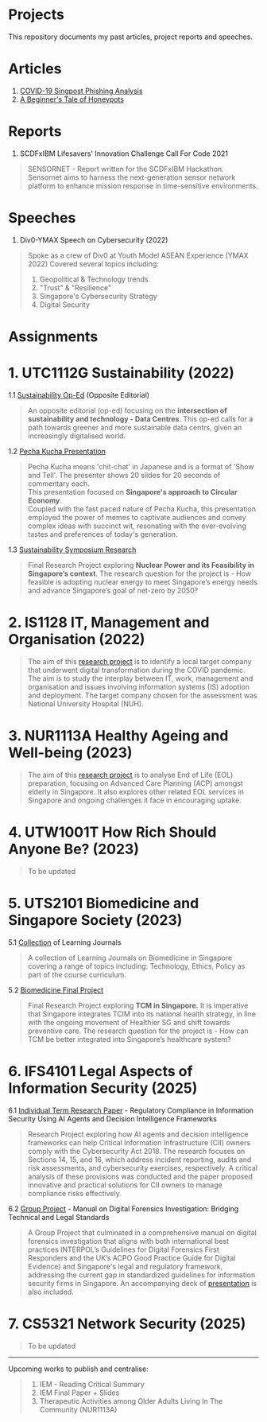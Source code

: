 # Projects
This repository documents my past articles, project reports and speeches.

# **Articles**
1. [COVID-19 Singpost Phishing Analysis](https://www.linkedin.com/pulse/covid-19-singpost-phishing-analysis-hugo-chia/)
2. [A Beginner's Tale of Honeypots](https://www.div0.sg/post/beginners-tale-honeypots)

# **Reports**
1. SCDFxIBM Lifesavers' Innovation Challenge Call For Code 2021
> SENSORNET - Report written for the SCDFxIBM Hackathon.
> Sensornet aims to harness the next-generation sensor network platform to enhance mission response in time-sensitive environments.

# **Speeches**
1. Div0-YMAX Speech on Cybersecurity (2022)
> Spoke as a crew of Div0 at Youth Model ASEAN Experience (YMAX 2022)
> Covered several topics including:
> 1. Geopolitical & Technology trends
> 2. "Trust" & "Resilience"
> 3. Singapore's Cybersecurity Strategy
> 4. Digital Security

# **Assignments**

# 1. UTC1112G Sustainability (2022)

1.1 [Sustainability Op-Ed](https://github.com/Hugo-Chia/Projects/blob/main/UTC1112G%20Sustainability/Sustainability%20Op-Ed.pdf) (Opposite Editorial)
> An opposite editorial (op-ed) focusing on the **intersection of sustainability and technology - Data Centres**. This op-ed calls for a path towards greener and more sustainable data centrs, given an increasingly digitalised world.

1.2 [Pecha Kucha Presentation](https://github.com/Hugo-Chia/Projects/tree/main/UTC1112G%20Sustainability/Pecha%20Kucha%20Presentation)
> Pecha Kucha means 'chit-chat' in Japanese and is a format of 'Show and Tell'. The presenter shows 20 slides for 20 seconds of commentary each.  
> This presentation focused on **Singapore's approach to Circular Economy**.  
> Coupled with the fast paced nature of Pecha Kucha, this presentation employed the power of memes to captivate audiences and convey complex ideas with succinct wit, resonating with the ever-evolving tastes and preferences of today's generation.

1.3 [Sustainability Symposium Research](https://github.com/Hugo-Chia/Projects/tree/main/UTC1112G%20Sustainability/Sustainability%20Symposium%20Research)
> Final Research Project exploring **Nuclear Power and its Feasibility in Singapore’s context**.
> The research question for the project is - How feasible is adopting nuclear energy to meet Singapore’s energy needs and advance Singapore’s goal of net-zero by 2050?

# 2. IS1128 IT, Management and Organisation (2022)
> The aim of this [research project](https://github.com/Hugo-Chia/Projects/blob/main/IS1128%20IT%2C%20Management%20and%20Organisation/IS1128%20Group5_Project%20Final%20Report%20(Redacted).pdf) is to identify a local target company that underwent digital transformation during the COVID pandemic. The aim is to study the interplay between IT, work, management and organisation and issues involving information systems (IS) adoption and deployment.
> The target company chosen for the assessment was National University Hospital (NUH).

# 3. NUR1113A Healthy Ageing and Well-being (2023)
> The aim of this [research project](https://github.com/Hugo-Chia/Projects/blob/main/NUR1113A%20Healthy%20Ageing%20and%20Well-being/NUR1113A%20Individual%20Assignment%20(Official)%20-%20For%20Publish.pdf) is to analyse End of Life (EOL) preparation, focusing on Advanced Care Planning (ACP) amongst elderly in Singapore. It also explores other related EOL services in Singapore and ongoing challenges it face in encouraging uptake.

# 4. UTW1001T How Rich Should Anyone Be? (2023)
> To be updated

# 5. UTS2101 Biomedicine and Singapore Society (2023)
5.1 [Collection](https://github.com/Hugo-Chia/Projects/tree/main/UTS2101%20Biomedicine%20and%20Singapore%20Society) of Learning Journals
> A collection of Learning Journals on Biomedicine in Singapore covering a range of topics including: Technology, Ethics, Policy as part of the course curriculum.

5.2 [Biomedicine Final Project](https://github.com/Hugo-Chia/Projects/tree/main/UTS2101%20Biomedicine%20and%20Singapore%20Society/Final%20Project)
> Final Research Project exploring **TCM in Singapore.**
It is imperative that Singapore integrates TCIM into its national health strategy, in line with the ongoing movement of Healthier SG and shift towards preventive care.
The research question for the project is - How can TCM be better integrated into Singapore’s healthcare system?

# 6. IFS4101 Legal Aspects of Information Security (2025)
6.1 [Individual Term Research Paper](https://github.com/Hugo-Chia/Projects/blob/main/IFS4101%20Legal%20Aspects%20of%20Information%20Security/IFS4101%20Individual%20Term%20Research%20Paper%20-%20For%20Publish.pdf) - Regulatory Compliance in Information Security Using AI Agents and Decision Intelligence Frameworks
> Research Project exploring how AI agents and decision intelligence frameworks can help Critical Information Infrastructure (CII) owners comply with the Cybersecurity Act 2018. The research focuses on Sections 14, 15, and 16, which address incident reporting, audits and risk assessments, and cybersecurity exercises, respectively. A critical analysis of these provisions was conducted and the paper proposed innovative and practical solutions for CII owners to manage compliance risks effectively.

6.2 [Group Project](https://github.com/Hugo-Chia/Projects/blob/main/IFS4101%20Legal%20Aspects%20of%20Information%20Security/Group%20Project/IFS4101%20Group%202%20Project%20Manual%20on%20Digital%20Forensics%20Investigation%20-%20For%20Publish.pdf) - Manual on Digital Forensics Investigation: Bridging Technical and Legal Standards
> A Group Project that culminated in a comprehensive manual on digital forensics investigation that aligns with both international best practices INTERPOL’s Guidelines for Digital Forensics First Responders and the UK’s ACPO  Good Practice Guide for Digital Evidence) and Singapore's legal and regulatory framework, addressing the current gap in standardized guidelines for information security firms in Singapore. An accompanying deck of [presentation](https://github.com/Hugo-Chia/Projects/blob/main/IFS4101%20Legal%20Aspects%20of%20Information%20Security/Group%20Project/IFS4101%20Group%202%20Project%20Manual%20on%20Digital%20Forensics%20Investigation%20Presentation%20-%20For%20Publish.pdf) is also included.

# 7. CS5321 Network Security (2025)
> To be updated

---

Upcoming works to publish and centralise:
> 1. IEM - Reading Critical Summary
> 2. IEM Final Paper + Slides
> 3. Therapeutic Activities among Older Adults Living In The Community (NUR1113A)
